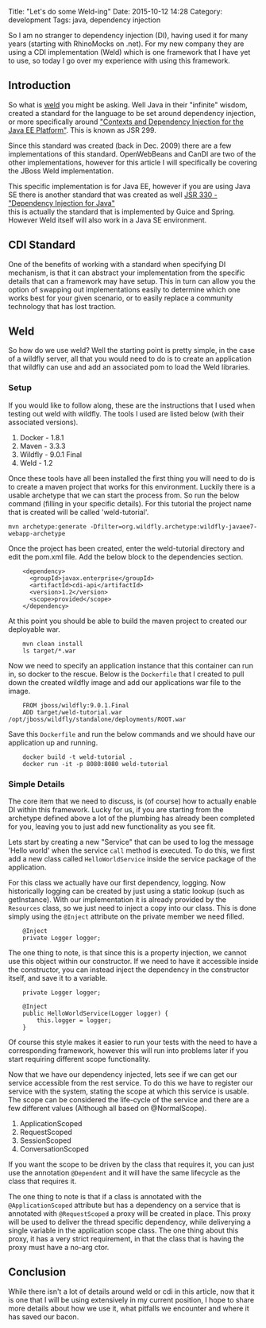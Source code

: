 Title: "Let's do some Weld-ing"
Date: 2015-10-12 14:28
Category: development
Tags: java, dependency injection

So I am no stranger to dependency injection (DI), having used it for many years (starting with 
RhinoMocks on .net).  For my new company they are using a CDI implementation (Weld) which is one
framework that I have yet to use, so today I go over my experience with using this framework.  

<!-- more -->

## Introduction

So what is [weld](http://weld.cdi-spec.org/) you might be asking.  Well Java in their "infinite"
wisdom, created a standard for the language to be set around dependency injection, or more 
specifically around ["Contexts and Dependency Injection for the Java EE Platform"](https://www.jcp.org/en/jsr/detail?id=299). 
This is known as JSR 299.     

Since this standard was created (back in Dec. 2009) there are a few implementations of this 
standard.  OpenWebBeans and CanDI are two of the other implementations, however for this article 
I will specifically be covering the JBoss Weld implementation.     

This specific implementation is for Java EE, however if you are using Java SE there is another 
standard that was created as well [JSR 330 - "Dependency Injection for Java"](https://jcp.org/en/jsr/detail?id=330)    
this is actually the standard that is implemented by Guice and Spring.  However Weld itself will
also work in a Java SE environment.     

## CDI Standard

One of the benefits of working with a standard when specifying DI mechanism, is that it can 
abstract your implementation from the specific details that can a framework may have setup. This
in turn can allow you the option of swapping out implementations easily to determine which one
works best for your given scenario, or to easily replace a community technology that has lost
traction.     

## Weld

So how do we use weld?  Well the starting point is pretty simple, in the case of a wildfly 
server, all that you would need to do is to create an application that wildfly can use and 
add an associated pom to load the Weld libraries.  

### Setup

If you would like to follow along, these are the instructions that I used when testing out weld
with wildfly.  The tools I used are listed below (with their associated versions).  

1. Docker - 1.8.1
2. Maven - 3.3.3
3. Wildfly - 9.0.1 Final
4. Weld - 1.2

Once these tools have all been installed the first thing you will need to do is to create
a maven project that works for this environment.  Luckily there is a usable archetype that we
can start the process from.  So run the below command (filling in your specific details).  For 
this tutorial the project name that is created will be called 'weld-tutorial'.    

    mvn archetype:generate -Dfilter=org.wildfly.archetype:wildfly-javaee7-webapp-archetype    

Once the project has been created, enter the weld-tutorial directory and edit the pom.xml file. Add
the below block to the dependencies section.  

        <dependency>
          <groupId>javax.enterprise</groupId>
          <artifactId>cdi-api</artifactId>
          <version>1.2</version>
          <scope>provided</scope>
        </dependency>

At this point you should be able to build the maven project to created our deployable war. 

        mvn clean install
        ls target/*.war

Now we need to specify an application instance that this container can run in, so docker
to the rescue.  Below is the `Dockerfile` that I created to pull down the created wildfly image
and add our applications war file to the image.   

        FROM jboss/wildfly:9.0.1.Final
        ADD target/weld-tutorial.war /opt/jboss/wildfly/standalone/deployments/ROOT.war

Save this `Dockerfile` and run the below commands and we should have our application up
and running.    

        docker build -t weld-tutorial .
        docker run -it -p 8080:8080 weld-tutorial  

### Simple Details

The core item that we need to discuss, is (of course) how to actually enable DI within this 
framework.  Lucky for us, if you are starting from the archetype defined above a lot of the 
plumbing has already been completed for you, leaving you to just add new functionality as
you see fit.     

Lets start by creating a new "Service" that can be used to log the message 'Hello world' when
the service `call` method is executed.  To do this, we first add a new class called 
`HelloWorldService` inside the service package of the application.   

For this class we actually have our first dependency, logging.  Now historically logging can
be created by just using a static lookup (such as getInstance).  With our implementation it is
already provided by the `Resources` class, so we just need to inject a copy into our class. This 
is done simply using the `@Inject` attribute on the private member we need filled.  

        @Inject
        private Logger logger;

The one thing to note, is that since this is a property injection, we cannot use this object
within our constructor.  If we need to have it accessible inside the constructor, you can 
instead inject the dependency in the constructor itself, and save it to a variable.   

        private Logger logger;
           
        @Inject
        public HelloWorldService(Logger logger) {
            this.logger = logger;
        }

Of course this style makes it easier to run your tests with the need to have a corresponding 
framework, however this will run into problems later if you start requiring different scope 
functionality.    

Now that we have our dependency injected, lets see if we can get our service accessible from 
the rest service.  To do this we have to register our service with the system, stating the 
scope at which this service is usable.  The scope can be considered the life-cycle of the service
and there are a few different values (Although all based on @NormalScope).   

1. ApplicationScoped
2. RequestScoped
3. SessionScoped
4. ConversationScoped

If you want the scope to be driven by the class that requires it, you can just use the 
annotation `@Dependent` and it will have the same lifecycle as the class that requires it.    

The one thing to note is that if a class is annotated with the `@ApplicationScoped` attribute
but has a dependency on a service that is annotated with `@RequestScoped` a proxy will be created
in place.  This proxy will be used to deliver the thread specific dependency, while deliverying 
a single variable in the application scope class.  The one thing about this proxy, it has a 
very strict requirement, in that the class that is having the proxy must have a no-arg ctor.   

## Conclusion

While there isn't a lot of details around weld or cdi in this article, now that it is one
that I will be using extensively in my current position, I hope to share more details about
how we use it, what pitfalls we encounter and where it has saved our bacon.   



